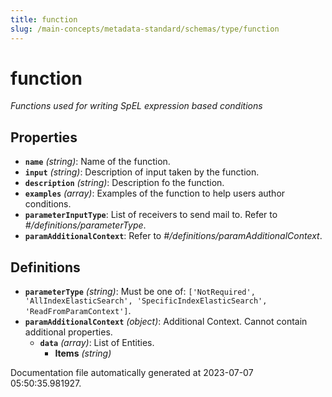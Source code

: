 ```yaml
---
title: function
slug: /main-concepts/metadata-standard/schemas/type/function
---
```


# function

*Functions used for writing SpEL expression based conditions*

## Properties

- **`name`** *(string)*: Name of the function.
- **`input`** *(string)*: Description of input taken by the function.
- **`description`** *(string)*: Description fo the function.
- **`examples`** *(array)*: Examples of the function to help users author conditions.
- **`parameterInputType`**: List of receivers to send mail to. Refer to *#/definitions/parameterType*.
- **`paramAdditionalContext`**: Refer to *#/definitions/paramAdditionalContext*.
## Definitions

- **`parameterType`** *(string)*: Must be one of: `['NotRequired', 'AllIndexElasticSearch', 'SpecificIndexElasticSearch', 'ReadFromParamContext']`.
- **`paramAdditionalContext`** *(object)*: Additional Context. Cannot contain additional properties.
  - **`data`** *(array)*: List of Entities.
    - **Items** *(string)*


Documentation file automatically generated at 2023-07-07 05:50:35.981927.
